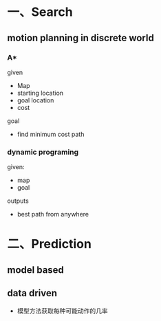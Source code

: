 # 一、Search
## motion planning in discrete world
###  A*
given
* Map
* starting location
* goal location
* cost  

goal
* find minimum cost path

### dynamic programing
given:
* map
* goal

outputs
* best path from anywhere
# 二、Prediction
## model based
## data driven
* 模型方法获取每种可能动作的几率


#